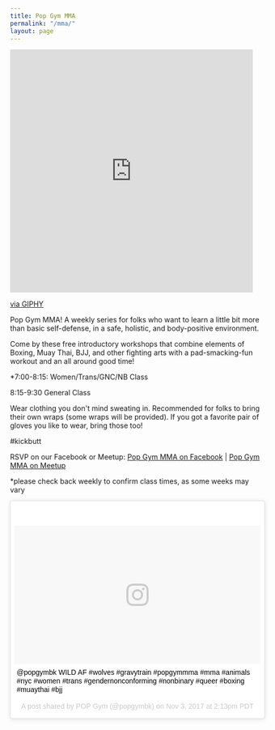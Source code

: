 ```yaml
---
title: Pop Gym MMA
permalink: "/mma/"
layout: page
---
```


<iframe src="https://giphy.com/embed/3o6fJfjS0V3v97GbeM" width="480" height="480" frameBorder="0" class="giphy-embed" allowFullScreen></iframe><p><a href="https://giphy.com/gifs/mma-popgym-3o6fJfjS0V3v97GbeM">via GIPHY</a></p>

Pop Gym MMA! A weekly series for folks who want to learn a little bit more than basic self-defense, in a safe, holistic, and body-positive environment. 

Come by these free introductory workshops that combine elements of Boxing, Muay Thai, BJJ, and other fighting arts with a pad-smacking-fun workout and an all around good time!

*7:00-8:15: Women/Trans/GNC/NB Class

8:15-9:30 General Class

Wear clothing you don't mind sweating in. Recommended for folks to bring their own wraps (some wraps will be provided). If you got a favorite pair of gloves you like to wear, bring those too!

#kickbutt

RSVP on our Facebook or Meetup: [Pop Gym MMA on Facebook](https://www.facebook.com/events/1164310347017507/) | [Pop Gym MMA on Meetup](https://www.meetup.com/popgymbk/events/244123538/)


*please check back weekly to confirm class times, as some weeks may vary

<blockquote class="instagram-media" data-instgrm-captioned data-instgrm-version="7" style=" background:#FFF; border:0; border-radius:3px; box-shadow:0 0 1px 0 rgba(0,0,0,0.5),0 1px 10px 0 rgba(0,0,0,0.15); margin: 1px; max-width:658px; padding:0; width:99.375%; width:-webkit-calc(100% - 2px); width:calc(100% - 2px);"><div style="padding:8px;"> <div style=" background:#F8F8F8; line-height:0; margin-top:40px; padding:28.104575163398692% 0; text-align:center; width:100%;"> <div style=" background:url(data:image/png;base64,iVBORw0KGgoAAAANSUhEUgAAACwAAAAsCAMAAAApWqozAAAABGdBTUEAALGPC/xhBQAAAAFzUkdCAK7OHOkAAAAMUExURczMzPf399fX1+bm5mzY9AMAAADiSURBVDjLvZXbEsMgCES5/P8/t9FuRVCRmU73JWlzosgSIIZURCjo/ad+EQJJB4Hv8BFt+IDpQoCx1wjOSBFhh2XssxEIYn3ulI/6MNReE07UIWJEv8UEOWDS88LY97kqyTliJKKtuYBbruAyVh5wOHiXmpi5we58Ek028czwyuQdLKPG1Bkb4NnM+VeAnfHqn1k4+GPT6uGQcvu2h2OVuIf/gWUFyy8OWEpdyZSa3aVCqpVoVvzZZ2VTnn2wU8qzVjDDetO90GSy9mVLqtgYSy231MxrY6I2gGqjrTY0L8fxCxfCBbhWrsYYAAAAAElFTkSuQmCC); display:block; height:44px; margin:0 auto -44px; position:relative; top:-22px; width:44px;"></div></div> <p style=" margin:8px 0 0 0; padding:0 4px;"> <a href="https://www.instagram.com/p/BbDDha1nNPT/" style=" color:#000; font-family:Arial,sans-serif; font-size:14px; font-style:normal; font-weight:normal; line-height:17px; text-decoration:none; word-wrap:break-word;" target="_blank">@popgymbk WILD AF #wolves #gravytrain #popgymmma #mma #animals #nyc #women #trans #gendernonconforming #nonbinary #queer #boxing #muaythai #bjj</a></p> <p style=" color:#c9c8cd; font-family:Arial,sans-serif; font-size:14px; line-height:17px; margin-bottom:0; margin-top:8px; overflow:hidden; padding:8px 0 7px; text-align:center; text-overflow:ellipsis; white-space:nowrap;">A post shared by POP Gym (@popgymbk) on <time style=" font-family:Arial,sans-serif; font-size:14px; line-height:17px;" datetime="2017-11-03T21:13:07+00:00">Nov 3, 2017 at 2:13pm PDT</time></p></div></blockquote>
<script async defer src="//platform.instagram.com/en_US/embeds.js"></script>
